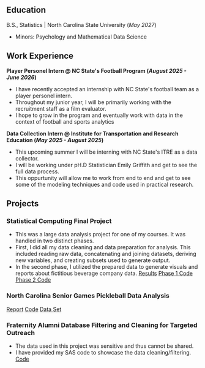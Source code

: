 
## Education		        		
 B.S., Statistics | North Carolina State University (_May 2027_)
- Minors: Psychology and Mathematical Data Science

## Work Experience
**Player Personel Intern @ NC State's Football Program (_August 2025 - June 2026_)**
- I have recently accepted an internship with NC State's football team as a player personel intern. 
- Throughout my junior year, I will be primarily working with the recruitment staff as a film evaluator.
- I hope to grow in the program and eventually work with data in the context of football and sports analytics

**Data Collection Intern @ Institute for Transportation and Research Education (_May 2025 - August 2025_)**
- This upcoming summer I will be interning with NC State's ITRE as a data collector.
- I will be working under pH.D Statistician Emily Griffith and get to see the full data process.
- This oppurtunity will allow me to work from end to end and get to see some of the modeling techniques and code used in practical research.

## Projects
### Statistical Computing Final Project
- This was a large data analysis project for one of my courses. It was handled in two distinct phases.
- First, I did all my data cleaning and data preparation for analysis. This included reading raw data, concatenating and joining datasets, deriving new variables, and creating subsets used to generate output.
- In the second phase, I utilized the prepared data to generate visuals and reports about fictitious beverage company data. 
[Results]()
[Phase 1 Code]()
[Phase 2 Code]()

### North Carolina Senior Games Pickleball Data Analysis
[Report](https://www.mdpi.com/1424-8220/22/8/3048)
[Code]()
[Data Set]()

### Fraternity Alumni Database Filtering and Cleaning for Targeted Outreach
- The data used in this project was sensitive and thus cannot be shared.
- I have provided my SAS code to showcase the data cleaning/filtering.
[Code]()






